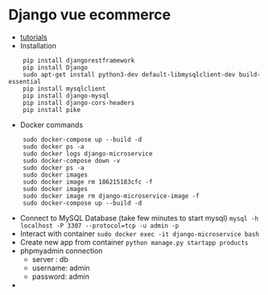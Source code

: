# Django vue ecommerce

 - [tutorials](https://www.youtube.com/watch?v=y69VDOczkik)
 - Installation
```
    pip install djangorestframework
    pip install Django
    sudo apt-get install python3-dev default-libmysqlclient-dev build-essential
    pip install mysqlclient
    pip install django-mysql
    pip install django-cors-headers
    pip install pike
```
 - Docker commands
```
    sudo docker-compose up --build -d
    sudo docker ps -a
    sudo docker logs django-microservice
    sudo docker-compose down -v
    sudo docker ps -a
    sudo docker images
    sudo docker image rm 186215183cfc -f
    sudo docker images 
    sudo docker image rm django-microservice-image -f
    sudo docker-compose up --build -d
```
 - Connect to MySQL Database (take few minutes to start mysql) `mysql -h localhost -P 3307 --protocol=tcp -u admin -p`
 - Interact with container `sudo docker exec -it django-microservice bash`
 - Create new app from container `python manage.py startapp products`
 - phpmyadmin connection 
    - server : db
    - username: admin
    - password: admin
 - 
 